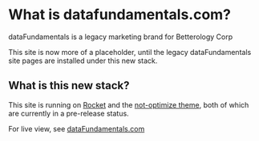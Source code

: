 # What is datafundamentals.com?

dataFundamentals is a legacy marketing brand for Betterology Corp

This site is now more of a placeholder, until the legacy dataFundamentals site pages are installed under this new stack.

## What is this new stack?

This site is running on [Rocket](https://rocket.modern-web.dev/) and the [not-optimize theme](https://webappwriter.com/rocket-themes/all/thumbnails/#not-optimize-theme), both of which are currently in a pre-release status.

For live view, see [dataFundamentals.com](https://datafundamentals.com)
